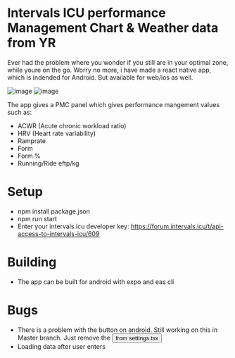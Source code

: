 # Intervals ICU performance Management Chart & Weather data from YR
Ever had the problem where you wonder if you still are in your optimal zone, while youre on the go.
Worry no more, i have made a react native app, which is indended for Android. But available for web/ios as well.

![image](https://github.com/user-attachments/assets/4cebe534-cf56-42aa-906e-a1baa3118ee0)
![image](https://github.com/user-attachments/assets/9785c7c8-3fb1-4649-b58b-cd36d6fef687)


The app gives a PMC panel which gives performance mangement values such as:
- ACWR (Acute chronic workload ratio)
- HRV (Heart rate variability)
- Ramprate
- Form
- Form %
- Running/Ride eftp/kg

# Setup
- npm install package.json
- npm run start
- Enter your intervals.icu developer key: https://forum.intervals.icu/t/api-access-to-intervals-icu/609

# Building
- The app can be built for android with expo and eas cli

# Bugs
- There is a problem with the button on android. Still working on this in Master branch. Just remove the <Button> from settings.tsx
- Loading data after user enters 
